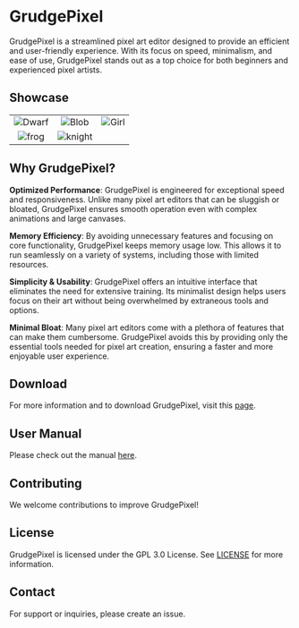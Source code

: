 # GrudgePixel

GrudgePixel is a streamlined pixel art editor designed to provide an efficient and user-friendly experience. With its focus on speed, minimalism, and ease of use, GrudgePixel stands out as a top choice for both beginners and experienced pixel artists.

## Showcase

<table style="width:100%; text-align:center;">
  <tr>
    <td><img src="https://raw.githubusercontent.com/datavorous/GrudgePixel/main/demo/cute_.PNG" alt="Dwarf"></td>
    <td><img src="https://raw.githubusercontent.com/datavorous/GrudgePixel/main/demo/blob.PNG" alt="Blob"></td>
    <td><img src="https://raw.githubusercontent.com/datavorous/GrudgePixel/main/demo/girl.PNG" alt="Girl"></td>
  </tr>
  <tr>
    <td><img src="https://raw.githubusercontent.com/datavorous/GrudgePixel/main/demo/frog.PNG" alt="frog"></td>
    <td><img src="https://raw.githubusercontent.com/datavorous/GrudgePixel/main/demo/knight.PNG" alt="knight"></td>
    <td></td>
  </tr>
</table>


## Why GrudgePixel?

**Optimized Performance**: GrudgePixel is engineered for exceptional speed and responsiveness. Unlike many pixel art editors that can be sluggish or bloated, GrudgePixel ensures smooth operation even with complex animations and large canvases.

**Memory Efficiency**: By avoiding unnecessary features and focusing on core functionality, GrudgePixel keeps memory usage low. This allows it to run seamlessly on a variety of systems, including those with limited resources.

**Simplicity & Usability**: GrudgePixel offers an intuitive interface that eliminates the need for extensive training. Its minimalist design helps users focus on their art without being overwhelmed by extraneous tools and options.

**Minimal Bloat**: Many pixel art editors come with a plethora of features that can make them cumbersome. GrudgePixel avoids this by providing only the essential tools needed for pixel art creation, ensuring a faster and more enjoyable user experience.

## Download

For more information and to download GrudgePixel, visit this [page](https://datavorous.github.io/GrudgePixel/).

## User Manual
Please check out the manual [here](https://datavorous.github.io/GrudgePixel/#manual).

## Contributing

We welcome contributions to improve GrudgePixel!

## License

GrudgePixel is licensed under the GPL 3.0 License. See [LICENSE](LICENSE) for more information.

## Contact

For support or inquiries, please create an issue.
